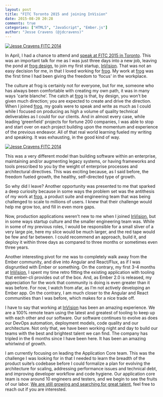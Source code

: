 ```yaml
---
layout: post
title: "FITC Toronto 2015 and joining InVision"
date: 2015-08-20 20:28
comments: true
categories: ["HTML5", "JavaScript", "Ember.js"]
author: "Jesse Cravens (@jdcravens)"
---
```




<a href="https://www.youtube.com/watch?v=RoPA3xAMVvI"><img class="imgR400" alt="Jesse Cravens FITC 2014" src="/images/fitc2015.png"></a>

In April, I had a chance to attend and [speak at FITC 2015 in Toronto](https://www.youtube.com/watch?v=RoPA3xAMVvI). This was an important talk for me as I was just three days into a new job, leaving the pond at [frog design](http://frogdesign.com), to join my first startup, [InVision](http://invisionapp.com). That was not an easy decision for me, in that I loved working for [frog](http://frogdesign.com). My work at [frog](http://frogdesign.com) was the first time I had been giving the freedom to ‘focus' in the workplace.

The culture at frog is certainly not for everyone, but for me, someone who has always been comfortable with creating my own path, it was in many ways 'carte blanche’. The catch at [frog](http://frogdesign.com) is that, by design, you won’t be given much direction; you are expected to create and drive the direction. When I joined [frog](http://frogdesign.com), my goals were to speak and write as much as I could while I focused on producing as high a volume of quality technical deliverables as I could for our clients. And in almost every case,  while leading ‘greenfield' projects for fortune 200 companies, I was able to stop and start over on each project building upon the momentum and experience of the previous endeavor. All of that real world learning fueled my writing and speaking. It was exhausting, in the good kind of way.

<a href="http://invisionapp.com"><img class="imgL200" alt="Jesse Cravens FITC 2014" src="/images/invisionapp-logo.png"></a>

This was a very different model than building software within an enterprise, maintaining and/or augmenting legacy systems, or having frameworks and tools prescribed to you by the weight of enterprise processes and architectural directives. This was exciting because, as I said before, the freedom fueled growth, the healthy, self-directed type of growth.

So why did I leave? Another opportunity was presented to me that sparked a deep curiosity because in some ways the problem set was the antithesis of my work at [frog](http://frogdesign.com), a product suite and engineering team that was being challenged to scale to millions of users. I knew that their challenge would help me grow too, and fill in even more gaps.

Now, production applications weren’t new to me when I joined [InVision](http://invisionapp.com), but in some ways startup culture and the smaller engineering team was. While in some of my previous roles, I would be responsible for a small sliver of a very large pie, here my slice would be much larger, and the red tape would be few and far between. I could recommend an approach, build it, and deploy it within three days as compared to three months or sometimes even three years.

Another interesting pivot for me was to completely walk away from the Ember community, and dive into Angular and React/Flux, as if I was disgruntled with Ember or something. On the contrary, my first 3-4 months at [InVision](http://invisionapp.com), I spent my time retro fitting the existing application with tooling that ember-cli provides out of the box. And, as Ember 2.0 is released, my appreciation for the work that community is doing is even greater than it was before. For now, I watch from afar, as I’m not actively developing an Ember app. On the contrary, I am much closer to the Angular and React communities than I was before, which makes for a nice trade off.

I have to say that working at [InVision](http://invisionapp.com) has been an amazing experience. We are a 100% remote team using the latest and greatest of tooling to keep up with each other and our software. Our software continues to evolve as does our DevOps automation, deployment models, code quality and our architecture. Not only that, we have been working night and day to build our teams with the best and brightest talent we can find. The company has tripled in the 6 months since I have been here. It has been an amazing whirlwind of growth.

I am currently focusing on leading the Application Core team. This was the challenge I was looking for in that I needed to learn the breadth of the product suite’s codebase before I could formalize a plan for evolving the architecture for scaling, addressing performance issues and technical debt, and improving developer workflow and code hygiene. Our application core team is now around 10 engineers and testers, and we begin to see the fruits of our labor. [We are still growing and searching for great talent](http://www.invisionapp.com/company), feel free to reach out if you are interested.
